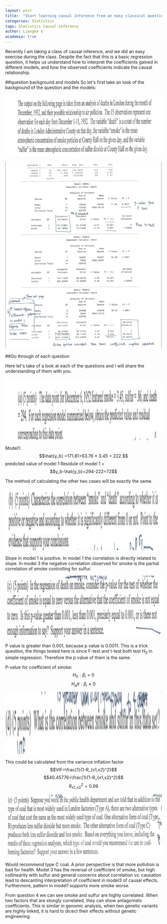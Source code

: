 ```yaml
---
layout: post
title:  "Start learning causal inference from an easy classical question"
categories: Statistics
tags: Statistics Causal-inference
author: Liangke G
academia: true
---
```


Recently I am taking a class of causal inference, and we did an easy exercise during the class. Despite the fact that this is a basic regression question, it helps us understand how to interpret the coefficients gained in different models, and how the observed coefficients indicate the causal relationship.

##question background and models
So let's first take an look of the background of the question and the models:

<img src="https://github.com/gouliangke/myblog/raw/master/photos/4.png" height="200" />




>
<img src="https://github.com/gouliangke/myblog/raw/master/photos/3.png" height="600" />

##Go through of each question

Here let's take of a look at each of the questions and I will share the understanding of them with you. 

<img src="https://github.com/gouliangke/myblog/raw/master/photos/9.png" height="200" />

Model1: $$\hat{y_b} =171.81+63.76 * 3.45 = 222 $$ predicted value of model 1
Residule of model 1 = $$y_b-\hat{y_b}=294-222=72$$

The method of calculating the other two cases will be exactly the same.

<img src="https://github.com/gouliangke/myblog/raw/master/photos/5.png" height="200" />

Slope in model 1 is positive. In model 1 the correlation is directly related to slope. In model 3 the negative correlation observed for smoke is the partial correlation of smoke controlling for sulfur.

<img src="https://github.com/gouliangke/myblog/raw/master/photos/6.png" height="200" />

P value is greater than 0.001, because p value is 0.0011. 
This is a trick question, the things tested here is since F-test and t-test both test $H_0$ in simple regression. Therefore the p value of them is the same. 

P-value for coefficient of smoke:
$$H_0: \beta_i=0$$
$$H_alt: \beta_i \neq 0$$

<img src="https://github.com/gouliangke/myblog/raw/master/photos/7.png" height="200" />

This could be calculated from the variance inflation factor
$$VIF=\frac{1}{1-R_{x1,x2}^2}$$
$$40.45776=\frac{1}{1-R_{x1,x2}^2}$$
$$R_{x1,x2}^2 = 0.99$$

<img src="https://github.com/gouliangke/myblog/raw/master/photos/8.png" height="200" />

Would recommend type C coal. 
A prior perspective is that more pollution is bad for health. Model 3 has the reversal of coefficient of smoke, but high collinearity with sulfur and general concerns about correlation vs. causation lead to descanting interpretation of coefficient in model3 of causal effects. Furthermore, pattern in model1 supports more smoke worse.  

From question 4 we can see smoke and sulfur are highly correlated. When two factors that are stongly correlated, they can show antagonistic coefficients. This is similar in genomic analysis, when two genetic variants are highly linked, it is hard to dicect their effects without genetic engineering. 